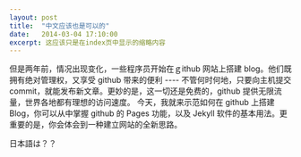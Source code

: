 ```yaml
---
layout: post
title:  "中文应该也是可以的"
date:   2014-03-04 17:10:00
excerpt: 这应该只是在index页中显示的缩略内容
---
```


但是两年前，情况出现变化，一些程序员开始在ｇithub 网站上搭建 blog。他们既拥有绝对管理权，又享受 github 带来的便利 ---- 不管何时何地，只要向主机提交 commit，就能发布新文章。更妙的是，这一切还是免费的，github 提供无限流量，世界各地都有理想的访问速度。
今天，我就来示范如何在 github 上搭建 Blog，你可以从中掌握 github 的 Pages 功能，以及 Jekyll 软件的基本用法。更重要的是，你会体会到一种建立网站的全新思路。

日本語は？？